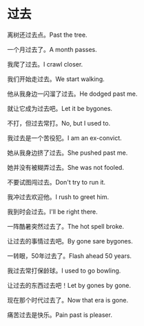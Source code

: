 # 过去

<p><span class="chinese">离树还过去点。</span><span class="english">Past the tree.</span></p>

<p><span class="chinese">一个月过去了。</span><span class="english">A month passes.</span></p>

<p><span class="chinese">我爬了过去。</span><span class="english">I crawl closer.</span></p>

<p><span class="chinese">我们开始走过去。</span><span class="english">We start walking.</span></p>

<p><span class="chinese">他从我身边一闪溜了过去。</span><span class="english">He dodged past me.</span></p>

<p><span class="chinese">就让它成为过去吧。</span><span class="english">Let it be bygones.</span></p>

<p><span class="chinese">不打，但过去常打。</span><span class="english">No, but I used to.</span></p>

<p><span class="chinese">我过去是一个苦役犯。</span><span class="english">I am an ex-convict.</span></p>

<p><span class="chinese">她从我身边挤了过去。</span><span class="english">She pushed past me.</span></p>

<p><span class="chinese">她并没有被糊弄过去。</span><span class="english">She was not fooled.</span></p>

<p><span class="chinese">不要试图闯过去。</span><span class="english">Don't try to run it.</span></p>

<p><span class="chinese">我冲过去欢迎他。</span><span class="english">I rush to greet him.</span></p>

<p><span class="chinese">我到时会过去。</span><span class="english">I'll be right there.</span></p>

<p><span class="chinese">一阵酷暑突然过去了。</span><span class="english">The hot spell broke.</span></p>

<p><span class="chinese">让过去的事情过去吧。</span><span class="english">By gone sare bygones.</span></p>

<p><span class="chinese">一转眼，50年过去了。</span><span class="english">Flash ahead 50 years.</span></p>

<p><span class="chinese">我过去常打保龄球。</span><span class="english">I used to go bowling.</span></p>

<p><span class="chinese">让过去的东西过去吧！</span><span class="english">Let by gones by gone.</span></p>

<p><span class="chinese">现在那个时代过去了。</span><span class="english">Now that era is gone.</span></p>

<p><span class="chinese">痛苦过去是快乐。</span><span class="english">Pain past is pleaser.</span></p>

